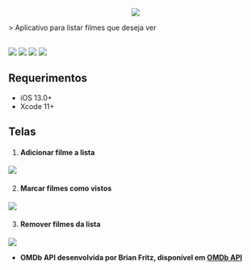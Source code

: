 <p align=center>
<img src="https://i.imgur.com/EcWn59Z.png" />
</p>
> Aplicativo para listar filmes que deseja ver<br><br>

<img src="https://img.shields.io/badge/Alamofire-v5.4.0-blue"> <img src="https://img.shields.io/badge/IQKeyboardManagerSwift-v6.5.6-blue"> <img src="https://img.shields.io/badge/SwipeCellKit-v2.7.1-blue">  <img src="https://img.shields.io/badge/RealmSwift-v10.1.4-blue">

## Requerimentos

- iOS 13.0+
- Xcode 11+

## Telas

1. #### Adicionar filme a lista

<img src="https://media.giphy.com/media/QeQFdfHtL05CtJJhe0/giphy.gif">

2. #### Marcar filmes como vistos

<img src="https://media.giphy.com/media/zohLmF2M6WsWRbnq4x/giphy.gif">

3. #### Remover filmes da lista

<img src="https://media.giphy.com/media/sGLoPJYq1ZkQUrM9tX/giphy.gif">


<ul>
<li style="text-align: left;"><strong>OMDb API desenvolvida por Brian Fritz, dispon&iacute;vel em </strong><a title="OMDb API" href="http://www.omdbapi.com/"><strong>OMDb API</strong></a></li>
</ul>
